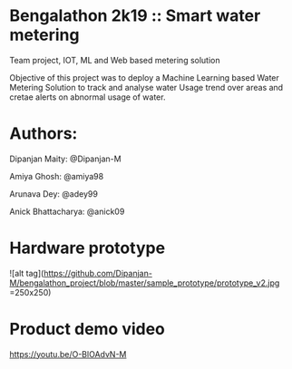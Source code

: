 # Bengalathon 2k19 :: Smart water metering
Team project, IOT, ML and Web based metering solution

Objective of this project was to deploy a Machine Learning based Water Metering Solution to track and analyse water Usage trend over areas and cretae alerts on abnormal usage of water.

# Authors:

Dipanjan Maity: @Dipanjan-M

Amiya Ghosh: @amiya98

Arunava Dey: @adey99

Anick Bhattacharya: @anick09

# Hardware prototype
![alt tag](https://github.com/Dipanjan-M/bengalathon_project/blob/master/sample_prototype/prototype_v2.jpg =250x250)

# Product demo video
https://youtu.be/O-BlOAdvN-M
